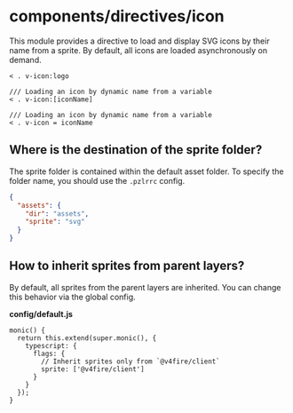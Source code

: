 # components/directives/icon

This module provides a directive to load and display SVG icons by their name from a sprite.
By default, all icons are loaded asynchronously on demand.

```
< . v-icon:logo

/// Loading an icon by dynamic name from a variable
< . v-icon:[iconName]

/// Loading an icon by dynamic name from a variable
< . v-icon = iconName
```

## Where is the destination of the sprite folder?

The sprite folder is contained within the default asset folder.
To specify the folder name, you should use the `.pzlrrc` config.

```json
{
  "assets": {
    "dir": "assets",
    "sprite": "svg"
  }
}
```

## How to inherit sprites from parent layers?

By default, all sprites from the parent layers are inherited.
You can change this behavior via the global config.

**config/default.js**

```
monic() {
  return this.extend(super.monic(), {
    typescript: {
      flags: {
        // Inherit sprites only from `@v4fire/client`
        sprite: ['@v4fire/client']
      }
    }
  });
}
```
